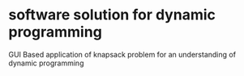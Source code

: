 # software solution for dynamic programming
GUI Based application of knapsack problem for an understanding of dynamic programming 
